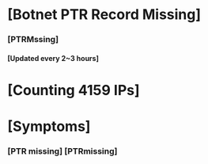 # [Botnet PTR Record Missing]
### [PTRMssing]
#### [Updated every 2~3 hours]

# [Counting 4159 IPs]

# [Symptoms] 
###   [PTR missing] [PTRmissing]
